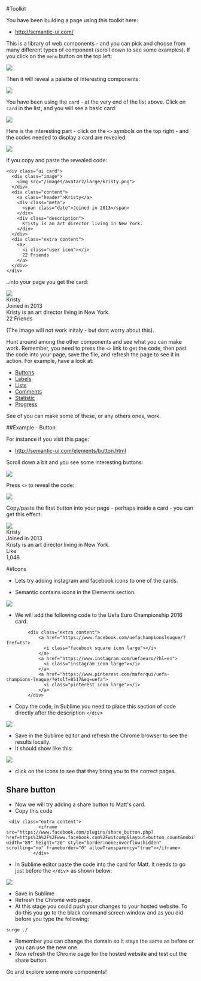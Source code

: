 #Toolkit


You have been building a page using this toolkit here:

- <http://semantic-ui.com/>

This is a library of web components - and you can pick and choose from many different types of component (scroll down to see some examples). If you click on the `menu` button on the top left:

![](img/35.png)

Then it will reveal a palette of interesting components:

![](img/36.png)

You have been using the `card` - at the very end of the list above. Click on `card` in the list, and you will see a basic card:

![](img/37.png)

Here is the interesting part - click on the `<>` symbols on the top right - and the codes needed to display a card are revealed:

![](img/38.png)

If you copy and paste the revealed code:

~~~
<div class="ui card">
  <div class="image">
    <img src="/images/avatar2/large/kristy.png">
  </div>
  <div class="content">
    <a class="header">Kristy</a>
    <div class="meta">
      <span class="date">Joined in 2013</span>
    </div>
    <div class="description">
      Kristy is an art director living in New York.
    </div>
  </div>
  <div class="extra content">
    <a>
      <i class="user icon"></i>
      22 Friends
    </a>
  </div>
</div>
~~~

..into your page you get the card:

<div class="ui card">
  <div class="image">
    <img src="img/kristy.png">
  </div>
  <div class="content">
    <a class="header">Kristy</a>
    <div class="meta">
      <span class="date">Joined in 2013</span>
    </div>
    <div class="description">
      Kristy is an art director living in New York.
    </div>
  </div>
  <div class="extra content">
    <a>
      <i class="user icon"></i>
      22 Friends
    </a>
  </div>
</div>

(The image will not work initaly - but dont worry about this).

Hunt around among the other components and see what you can make work. Remember, you need to press the `<>` link to get the code, then past the code into your page, save the file, and refresh the page to see it in action. For example, have a look at:

- [Buttons](http://semantic-ui.com/elements/button.html)
- [Labels](http://semantic-ui.com/elements/label.html)
- [Lists](http://semantic-ui.com/elements/list.html)
- [Comments](http://semantic-ui.com/views/comment.html)
- [Statistic](http://semantic-ui.com/views/statistic.html)
- [Progress](http://semantic-ui.com/modules/progress.html)

See of you can make some of these, or any others ones, work.

##Example - Button


For instance if you visit this page:

- <http://semantic-ui.com/elements/button.html>

Scroll down a bit and you see some interesting buttons:

![](img/39.png)

Press `<>` to reveal the code:

![](img/40.png)


Copy/paste the first button into your page - perhaps inside a card - you can get this effect:

<div class="ui card">
  <div class="image">
    <img src="img/kristy.png">
  </div>
  <div class="content">
    <a class="header">Kristy</a>
    <div class="meta">
      <span class="date">Joined in 2013</span>
    </div>
    <div class="description">
      Kristy is an art director living in New York.
    </div>
  </div>
  <div class="extra content">
<div class="ui labeled button" tabindex="0">
  <div class="ui red button">
    <i class="heart icon"></i> Like
  </div>
  <a class="ui basic red left pointing label">
    1,048
  </a>
</div>
  </div>
</div>

##Icons

- Lets try adding instagram and facebook icons to one of the cards.

- Semantic contains icons in the Elements section.

![](img/41.png)

- We will add the following code to the Uefa Euro Championship 2016 card.

~~~
        <div class="extra content">
            <a href="https://www.facebook.com/uefachampionsleague/?fref=ts">
              <i class="facebook square icon large"></i>
            </a>
            <a href="https://www.instagram.com/uefaeuro/?hl=en">
              <i class="instagram icon large"></i>
            </a>
            <a href="https://www.pinterest.com/maferqui/uefa-champions-league/?etslf=8517&eq=uefa">
              <i class="pinterest icon large"></i>
            </a>
        </div>

~~~     

- Copy the code, in Sublime you need to place this section of code directly after the description `</div`>

![](./img/42.png)

- Save in the Sublime editor and refresh the Chrome browser to see the results locally.
- It should show like this:

![](./img/43.png)

- click on the icons to see that they bring you to the correct pages.

## Share button 

- Now we will try adding a share button to Matt's card.
- Copy this code

~~~
 <div class="extra content">
            <iframe src="https://www.facebook.com/plugins/share_button.php?href=https%3A%2F%2Fwww.facebook.com%2Fwitcomp&layout=button_count&mobile_iframe=true&appId=273622452686597&width=89&height=20" width="89" height="20" style="border:none;overflow:hidden" scrolling="no" frameborder="0" allowTransparency="true"></iframe>
          </div>

~~~

- In Sublime editor paste the code into the card for Matt. It needs to go just before the `</div`> as shown below:

![](./img/44.png)

- Save in Sublime
- Refresh the Chrome web page.
- At this stage you could push your changes to your hosted website. To do this you go to the black command screen window and as you did before you type the following:

~~~
surge ./
~~~

- Remember you can change the domain so it stays the same as before or you can use the new one. 
- Now refresh the Chrome page for the hosted website and test out the share button. 

Go and explore some more components!

